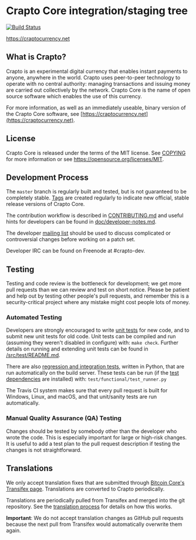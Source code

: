 Crapto Core integration/staging tree
=====================================

[![Build Status](https://travis-ci.org/nickarmstrongcrews/crapto.svg?branch=master)](https://travis-ci.org/nickarmstrongcrews/crapto)

https://craptocurrency.net

What is Crapto?
----------------

Crapto is an experimental digital currency that enables instant payments to
anyone, anywhere in the world. Crapto uses peer-to-peer technology to operate
with no central authority: managing transactions and issuing money are carried
out collectively by the network. Crapto Core is the name of open source
software which enables the use of this currency.

For more information, as well as an immediately useable, binary version of
the Crapto Core software, see [https://craptocurrency.net](https://craptocurrency.net).

License
-------

Crapto Core is released under the terms of the MIT license. See [COPYING](COPYING) for more
information or see https://opensource.org/licenses/MIT.

Development Process
-------------------

The `master` branch is regularly built and tested, but is not guaranteed to be
completely stable. [Tags](https://github.com/nickarmstrongcrews/crapto/tags) are created
regularly to indicate new official, stable release versions of Crapto Core.

The contribution workflow is described in [CONTRIBUTING.md](CONTRIBUTING.md)
and useful hints for developers can be found in [doc/developer-notes.md](doc/developer-notes.md).

The developer [mailing list](https://groups.google.com/forum/#!forum/crapto-dev)
should be used to discuss complicated or controversial changes before working
on a patch set.

Developer IRC can be found on Freenode at #crapto-dev.

Testing
-------

Testing and code review is the bottleneck for development; we get more pull
requests than we can review and test on short notice. Please be patient and help out by testing
other people's pull requests, and remember this is a security-critical project where any mistake might cost people
lots of money.

### Automated Testing

Developers are strongly encouraged to write [unit tests](src/test/README.md) for new code, and to
submit new unit tests for old code. Unit tests can be compiled and run
(assuming they weren't disabled in configure) with: `make check`. Further details on running
and extending unit tests can be found in [/src/test/README.md](/src/test/README.md).

There are also [regression and integration tests](/test), written
in Python, that are run automatically on the build server.
These tests can be run (if the [test dependencies](/test) are installed) with: `test/functional/test_runner.py`

The Travis CI system makes sure that every pull request is built for Windows, Linux, and macOS, and that unit/sanity tests are run automatically.

### Manual Quality Assurance (QA) Testing

Changes should be tested by somebody other than the developer who wrote the
code. This is especially important for large or high-risk changes. It is useful
to add a test plan to the pull request description if testing the changes is
not straightforward.

Translations
------------

We only accept translation fixes that are submitted through [Bitcoin Core's Transifex page](https://www.transifex.com/projects/p/bitcoin/).
Translations are converted to Crapto periodically.

Translations are periodically pulled from Transifex and merged into the git repository. See the
[translation process](doc/translation_process.md) for details on how this works.

**Important**: We do not accept translation changes as GitHub pull requests because the next
pull from Transifex would automatically overwrite them again.
